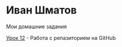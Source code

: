 

# Иван Шматов
Мои домашние задания

[Урок 12](https://shmatov93.github.io/lesson_12/ "Моя готовая домашка") - Работа с репазиторием на GitHub 
